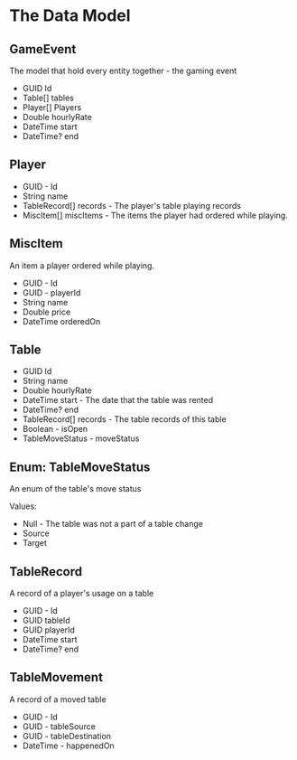 # The Data Model #

## GameEvent ##

The model that hold every entity together - the gaming event

* GUID Id
* Table[] tables
* Player[] Players
* Double hourlyRate
* DateTime start
* DateTime? end

## Player ##

* GUID - Id
* String name
* TableRecord[] records - The player's table playing records
* MiscItem[] miscItems - The items the player had ordered while playing.

## MiscItem ##

An item a player ordered while playing.

* GUID - Id
* GUID - playerId
* String name
* Double price
* DateTime orderedOn

## Table ##

* GUID Id
* String name
* Double hourlyRate
* DateTime start - The date that the table was rented
* DateTime? end
* TableRecord[] records - The table records of this table
* Boolean - isOpen
* TableMoveStatus - moveStatus

## Enum: TableMoveStatus ##

An enum of the table's move status

Values:

* Null - The table was not a part of a table change
* Source
* Target

## TableRecord ##

A record of a player's usage on a table

* GUID - Id
* GUID tableId
* GUID playerId
* DateTime start
* DateTime? end

## TableMovement ##

A record of a moved table

* GUID - Id
* GUID - tableSource
* GUID - tableDestination
* DateTime - happenedOn
